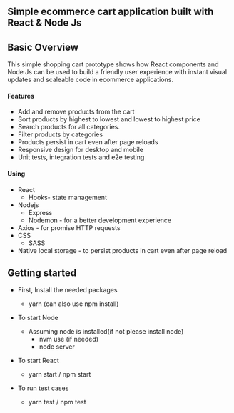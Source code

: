 ##  Simple ecommerce cart application built with React & Node Js

## Basic Overview 

This simple shopping cart prototype shows how React components and Node Js can be used to build a friendly user experience with instant visual updates and scaleable code in ecommerce applications.

#### Features

- Add and remove products from the  cart
- Sort products by highest to lowest and lowest to highest price
- Search products for all categories.
- Filter products by categories
- Products persist in cart even after page reloads
- Responsive design for desktop and mobile
- Unit tests, integration tests and e2e testing


#### Using

- React
  - Hooks- state management
- Nodejs
  - Express 
  - Nodemon - for a better development experience
- Axios - for promise HTTP requests
- CSS
  - SASS
- Native local storage - to persist products in cart even after page reload

## Getting started

- First, Install the needed packages
  - yarn (can also use npm install)

- To start  Node 
  - Assuming node is installed(if not please install node)
    - nvm use (if needed)
    - node server 
- To start  React 
  - yarn start / npm start
- To run test cases
  - yarn test / npm test

